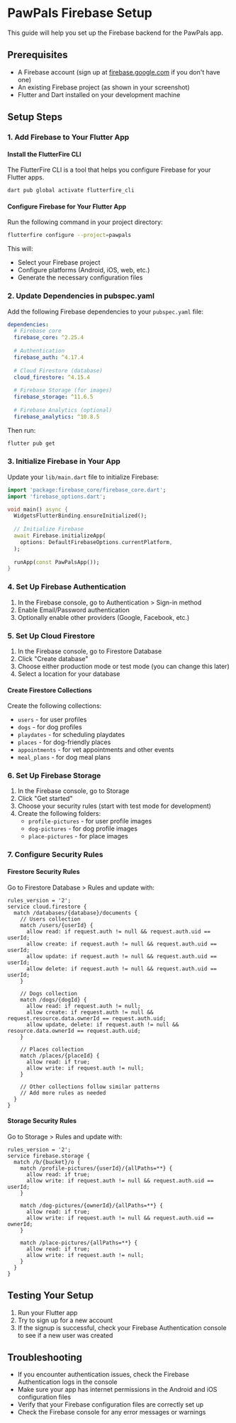 # PawPals Firebase Setup

This guide will help you set up the Firebase backend for the PawPals app.

## Prerequisites

- A Firebase account (sign up at [firebase.google.com](https://firebase.google.com) if you don't have one)
- An existing Firebase project (as shown in your screenshot)
- Flutter and Dart installed on your development machine

## Setup Steps

### 1. Add Firebase to Your Flutter App

#### Install the FlutterFire CLI

The FlutterFire CLI is a tool that helps you configure Firebase for your Flutter apps.

```bash
dart pub global activate flutterfire_cli
```

#### Configure Firebase for Your Flutter App

Run the following command in your project directory:

```bash
flutterfire configure --project=pawpals
```

This will:
- Select your Firebase project
- Configure platforms (Android, iOS, web, etc.)
- Generate the necessary configuration files

### 2. Update Dependencies in pubspec.yaml

Add the following Firebase dependencies to your `pubspec.yaml` file:

```yaml
dependencies:
  # Firebase core
  firebase_core: ^2.25.4
  
  # Authentication
  firebase_auth: ^4.17.4
  
  # Cloud Firestore (database)
  cloud_firestore: ^4.15.4
  
  # Firebase Storage (for images)
  firebase_storage: ^11.6.5
  
  # Firebase Analytics (optional)
  firebase_analytics: ^10.8.5
```

Then run:

```bash
flutter pub get
```

### 3. Initialize Firebase in Your App

Update your `lib/main.dart` file to initialize Firebase:

```dart
import 'package:firebase_core/firebase_core.dart';
import 'firebase_options.dart';

void main() async {
  WidgetsFlutterBinding.ensureInitialized();
  
  // Initialize Firebase
  await Firebase.initializeApp(
    options: DefaultFirebaseOptions.currentPlatform,
  );
  
  runApp(const PawPalsApp());
}
```

### 4. Set Up Firebase Authentication

1. In the Firebase console, go to Authentication > Sign-in method
2. Enable Email/Password authentication
3. Optionally enable other providers (Google, Facebook, etc.)

### 5. Set Up Cloud Firestore

1. In the Firebase console, go to Firestore Database
2. Click "Create database"
3. Choose either production mode or test mode (you can change this later)
4. Select a location for your database

#### Create Firestore Collections

Create the following collections:

- `users` - for user profiles
- `dogs` - for dog profiles
- `playdates` - for scheduling playdates
- `places` - for dog-friendly places
- `appointments` - for vet appointments and other events
- `meal_plans` - for dog meal plans

### 6. Set Up Firebase Storage

1. In the Firebase console, go to Storage
2. Click "Get started"
3. Choose your security rules (start with test mode for development)
4. Create the following folders:
   - `profile-pictures` - for user profile images
   - `dog-pictures` - for dog profile images
   - `place-pictures` - for place images

### 7. Configure Security Rules

#### Firestore Security Rules

Go to Firestore Database > Rules and update with:

```
rules_version = '2';
service cloud.firestore {
  match /databases/{database}/documents {
    // Users collection
    match /users/{userId} {
      allow read: if request.auth != null && request.auth.uid == userId;
      allow create: if request.auth != null && request.auth.uid == userId;
      allow update: if request.auth != null && request.auth.uid == userId;
      allow delete: if request.auth != null && request.auth.uid == userId;
    }
    
    // Dogs collection
    match /dogs/{dogId} {
      allow read: if request.auth != null;
      allow create: if request.auth != null && request.resource.data.ownerId == request.auth.uid;
      allow update, delete: if request.auth != null && resource.data.ownerId == request.auth.uid;
    }
    
    // Places collection
    match /places/{placeId} {
      allow read: if true;
      allow write: if request.auth != null;
    }
    
    // Other collections follow similar patterns
    // Add more rules as needed
  }
}
```

#### Storage Security Rules

Go to Storage > Rules and update with:

```
rules_version = '2';
service firebase.storage {
  match /b/{bucket}/o {
    match /profile-pictures/{userId}/{allPaths=**} {
      allow read: if true;
      allow write: if request.auth != null && request.auth.uid == userId;
    }
    
    match /dog-pictures/{ownerId}/{allPaths=**} {
      allow read: if true;
      allow write: if request.auth != null && request.auth.uid == ownerId;
    }
    
    match /place-pictures/{allPaths=**} {
      allow read: if true;
      allow write: if request.auth != null;
    }
  }
}
```

## Testing Your Setup

1. Run your Flutter app
2. Try to sign up for a new account
3. If the signup is successful, check your Firebase Authentication console to see if a new user was created

## Troubleshooting

- If you encounter authentication issues, check the Firebase Authentication logs in the console
- Make sure your app has internet permissions in the Android and iOS configuration files
- Verify that your Firebase configuration files are correctly set up
- Check the Firebase console for any error messages or warnings
